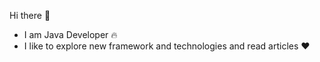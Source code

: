 Hi there :wave:

- I am Java Developer :fire:
- I like to explore new framework and technologies and read articles :heart:
